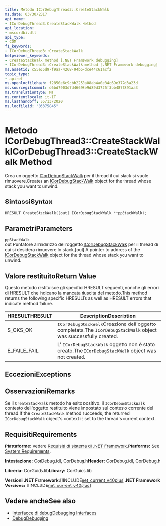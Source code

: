 ```yaml
---
title: Metodo ICorDebugThread3::CreateStackWalk
ms.date: 03/30/2017
api_name:
- ICorDebugThread3.CreateStackWalk Method
api_location:
- mscordbi.dll
api_type:
- COM
f1_keywords:
- ICorDebugThread3::CreateStackWalk
helpviewer_keywords:
- CreateStackWalk method [.NET Framework debugging]
- ICorDebugThread3::CreateStackWalk method [.NET Framework debugging]
ms.assetid: c55e35d9-f9aa-4268-94b5-dce44c61acf2
topic_type:
- apiref
ms.openlocfilehash: f2850e6c9cbb2250a08ab4a0e34c69e377d3a23d
ms.sourcegitcommit: d6bd7903d7d46698e9d89d3725f3bb4876891aa3
ms.translationtype: MT
ms.contentlocale: it-IT
ms.lasthandoff: 05/13/2020
ms.locfileid: "83375845"
---
```

# <a name="icordebugthread3createstackwalk-method"></a><span data-ttu-id="4e910-102">Metodo ICorDebugThread3::CreateStackWalk</span><span class="sxs-lookup"><span data-stu-id="4e910-102">ICorDebugThread3::CreateStackWalk Method</span></span>
<span data-ttu-id="4e910-103">Crea un oggetto [ICorDebugStackWalk](icordebugstackwalk-interface.md) per il thread il cui stack si vuole rimuovere.</span><span class="sxs-lookup"><span data-stu-id="4e910-103">Creates an [ICorDebugStackWalk](icordebugstackwalk-interface.md) object for the thread whose stack you want to unwind.</span></span>  
  
## <a name="syntax"></a><span data-ttu-id="4e910-104">Sintassi</span><span class="sxs-lookup"><span data-stu-id="4e910-104">Syntax</span></span>  
  
```cpp  
HRESULT CreateStackWalk([out] ICorDebugStackWalk **ppStackWalk);  
```  
  
## <a name="parameters"></a><span data-ttu-id="4e910-105">Parametri</span><span class="sxs-lookup"><span data-stu-id="4e910-105">Parameters</span></span>  
 `ppStackWalk`  
 <span data-ttu-id="4e910-106">out Puntatore all'indirizzo dell'oggetto [ICorDebugStackWalk](icordebugstackwalk-interface.md) per il thread di cui si desidera rimuovere lo stack.</span><span class="sxs-lookup"><span data-stu-id="4e910-106">[out] A pointer to address of the [ICorDebugStackWalk](icordebugstackwalk-interface.md) object for the thread whose stack you want to unwind.</span></span>  
  
## <a name="return-value"></a><span data-ttu-id="4e910-107">Valore restituito</span><span class="sxs-lookup"><span data-stu-id="4e910-107">Return Value</span></span>  
 <span data-ttu-id="4e910-108">Questo metodo restituisce gli specifici HRESULT seguenti, nonché gli errori di HRESULT che indicano la mancata riuscita del metodo.</span><span class="sxs-lookup"><span data-stu-id="4e910-108">This method returns the following specific HRESULTs as well as HRESULT errors that indicate method failure.</span></span>  
  
|<span data-ttu-id="4e910-109">HRESULT</span><span class="sxs-lookup"><span data-stu-id="4e910-109">HRESULT</span></span>|<span data-ttu-id="4e910-110">Description</span><span class="sxs-lookup"><span data-stu-id="4e910-110">Description</span></span>|  
|-------------|-----------------|  
|<span data-ttu-id="4e910-111">S_OK</span><span class="sxs-lookup"><span data-stu-id="4e910-111">S_OK</span></span>|<span data-ttu-id="4e910-112">`ICorDebugStackWalk`Creazione dell'oggetto completata.</span><span class="sxs-lookup"><span data-stu-id="4e910-112">The `ICorDebugStackWalk` object was successfully created.</span></span>|  
|<span data-ttu-id="4e910-113">E_FAIL</span><span class="sxs-lookup"><span data-stu-id="4e910-113">E_FAIL</span></span>|<span data-ttu-id="4e910-114">L' `ICorDebugStackWalk` oggetto non è stato creato.</span><span class="sxs-lookup"><span data-stu-id="4e910-114">The `ICorDebugStackWalk` object was not created.</span></span>|  
  
## <a name="exceptions"></a><span data-ttu-id="4e910-115">Eccezioni</span><span class="sxs-lookup"><span data-stu-id="4e910-115">Exceptions</span></span>  
  
## <a name="remarks"></a><span data-ttu-id="4e910-116">Osservazioni</span><span class="sxs-lookup"><span data-stu-id="4e910-116">Remarks</span></span>  
 <span data-ttu-id="4e910-117">Se il `CreateStackWalk` metodo ha esito positivo, il `ICorDebugStackWalk` contesto dell'oggetto restituito viene impostato sul contesto corrente del thread.</span><span class="sxs-lookup"><span data-stu-id="4e910-117">If the `CreateStackWalk` method succeeds, the returned `ICorDebugStackWalk` object's context is set to the thread's current context.</span></span>  
  
## <a name="requirements"></a><span data-ttu-id="4e910-118">Requisiti</span><span class="sxs-lookup"><span data-stu-id="4e910-118">Requirements</span></span>  
 <span data-ttu-id="4e910-119">**Piattaforme:** vedere [Requisiti di sistema di .NET Framework](../../get-started/system-requirements.md).</span><span class="sxs-lookup"><span data-stu-id="4e910-119">**Platforms:** See [System Requirements](../../get-started/system-requirements.md).</span></span>  
  
 <span data-ttu-id="4e910-120">**Intestazione:** CorDebug.idl, CorDebug.h</span><span class="sxs-lookup"><span data-stu-id="4e910-120">**Header:** CorDebug.idl, CorDebug.h</span></span>  
  
 <span data-ttu-id="4e910-121">**Libreria:** CorGuids.lib</span><span class="sxs-lookup"><span data-stu-id="4e910-121">**Library:** CorGuids.lib</span></span>  
  
 <span data-ttu-id="4e910-122">**Versioni .NET Framework:**[!INCLUDE[net_current_v40plus](../../../../includes/net-current-v40plus-md.md)]</span><span class="sxs-lookup"><span data-stu-id="4e910-122">**.NET Framework Versions:** [!INCLUDE[net_current_v40plus](../../../../includes/net-current-v40plus-md.md)]</span></span>  
  
## <a name="see-also"></a><span data-ttu-id="4e910-123">Vedere anche</span><span class="sxs-lookup"><span data-stu-id="4e910-123">See also</span></span>

- [<span data-ttu-id="4e910-124">Interfacce di debug</span><span class="sxs-lookup"><span data-stu-id="4e910-124">Debugging Interfaces</span></span>](debugging-interfaces.md)
- [<span data-ttu-id="4e910-125">Debug</span><span class="sxs-lookup"><span data-stu-id="4e910-125">Debugging</span></span>](index.md)
